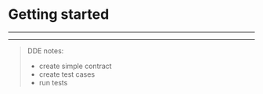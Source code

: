 # Getting started

---

---

> DDE notes:
>
> - create simple contract
> - create test cases
> - run tests
